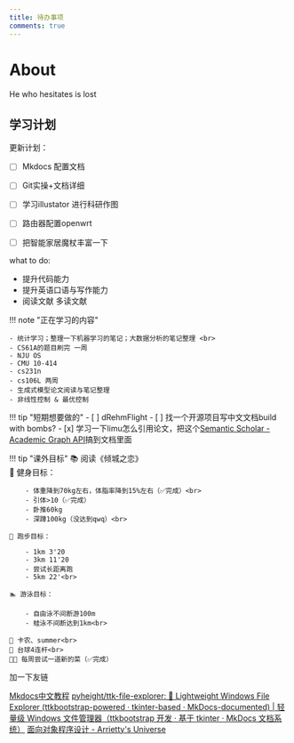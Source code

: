 ```yaml
---
title: 待办事项
comments: true
---
```


# About

He who hesitates is lost


## 学习计划

更新计划：
- [ ] Mkdocs 配置文档
- [ ] Git实操+文档详细
- [ ] 学习illustator 进行科研作图
- [ ] 路由器配置openwrt
- [ ] 把智能家居魔杖丰富一下



what to do:

- 提升代码能力
- 提升英语口语与写作能力
- 阅读文献 多读文献


!!! note "正在学习的内容"

    - 统计学习；整理一下机器学习的笔记；大数据分析的笔记整理 <br>
    - CS61A的题目刷完 一周
    - NJU OS
    - CMU 10-414
    - cs231n
    - cs106L 两周
    - 生成式模型论文阅读与笔记整理
    - 非线性控制 & 最优控制
    
    

!!! tip "短期想要做的"
    - [ ] dRehmFlight
    - [ ] 找一个开源项目写中文文档build with bombs?
    - [x] 学习一下limu怎么引用论文，把这个[Semantic Scholar - Academic Graph API](https://api.semanticscholar.org/api-docs/graph)搞到文档里面


    
!!! tip "课外目标"
    📚 阅读《倾城之恋》<br>
    💪 健身目标：
        
        - 体重降到70kg左右，体脂率降到15%左右（✅完成）<br>
        - 引体>10（✅完成）
        - 卧推60kg
        - 深蹲100kg（没达到qwq）<br>
    
    🏃 跑步目标：
        
        - 1km 3'20
        - 3km 11'20 
        - 尝试长距离跑
        - 5km 22'<br>
        
    🏊 游泳目标：
        
        - 自由泳不间断游100m
        - 蛙泳不间断达到1km<br>
    
    🎹 卡农、summer<br>
    🎱 台球4连杆<br>
    🧑‍🍳 每周尝试一道新的菜（✅完成）


加一下友链

[Mkdocs中文教程](https://wcowin.work/Mkdocs-Wcowin/)
[pyheight/ttk-file-explorer: 📂 Lightweight Windows File Explorer (ttkbootstrap-powered · tkinter-based · MkDocs-documented) | 轻量级 Windows 文件管理器（ttkbootstrap 开发 · 基于 tkinter · MkDocs 文档系统）](https://github.com/pyheight/ttk-file-explorer)
[面向对象程序设计 - Arrietty's Universe](https://arriettych.github.io/%E8%AE%A1%E7%AE%97%E6%9C%BA/OOP/)